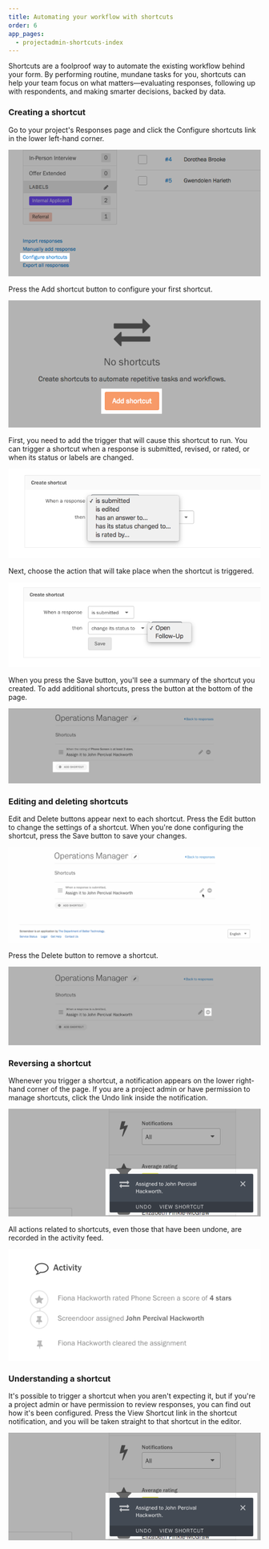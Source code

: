```yaml
---
title: Automating your workflow with shortcuts
order: 6
app_pages:
  - projectadmin-shortcuts-index
---
```


Shortcuts are a foolproof way to automate the existing workflow behind your form. By performing routine, mundane tasks for you, shortcuts can help your team focus on what matters—evaluating responses, following up with respondents, and making smarter decisions, backed by data.

### Creating a shortcut

Go to your project's Responses page and click the Configure shortcuts link in the lower left-hand corner.

![Screenshot of Configure shortcuts link on Responses page.](../images/shortcuts_1.png)

Press the Add shortcut button to configure your first shortcut.

![Screenshot of initial Add shortcut button on Shortcuts Editor page.](../images/shortcuts_2.png)

First, you need to add the trigger that will cause this shortcut to run. You can trigger a shortcut when a response is submitted, revised, or rated, or when its status or labels are changed.

![Screenshot of adding a trigger in the Create shortcut menu.](../images/shortcuts_3_trigger.png)

Next, choose the action that will take place when the shortcut is triggered.

![Screenshot of selecting triggered action in the Create shortcut menu.](../images/shortcuts_3_action.png)

When you press the Save button, you'll see a summary of the shortcut you created. To add additional shortcuts, press the button at the bottom of the page.

![Screenshot of Add shortcut button on Shortcuts Editor page.](../images/shortcuts_4.png)

### Editing and deleting shortcuts

Edit and Delete buttons appear next to each shortcut. Press the Edit button to change the settings of a shortcut. When you're done configuring the shortcut, press the Save button to save your changes.

![Gif of editing a shortcut.](../images/shortcuts.gif)

Press the Delete button to remove a shortcut.

![Screenshot of a shortcut's delete button.](../images/shortcuts_5.png)

### Reversing a shortcut

Whenever you trigger a shortcut, a notification appears on the lower right-hand corner of the page. If you are a project admin or have permission to manage shortcuts, click the Undo link inside the notification.

![Screenshot of shortcut notification.](../images/shortcuts_6.png)

All actions related to shortcuts, even those that have been undone, are recorded in the activity feed.

![Screenshot of activity feed with shortcut-related actions.](../images/shortcuts_7.png)

### Understanding a shortcut

It's possible to trigger a shortcut when you aren't expecting it, but if you're a project admin or have permission to review responses, you can find out how it's been configured. Press the View Shortcut link in the shortcut notification, and you will be taken straight to that shortcut in the editor.

![Screenshot of shortcut notification.](../images/shortcuts_6.png)
